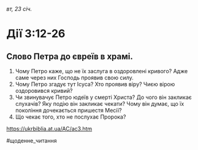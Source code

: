 
_вт, 23 січ._

# Дії 3:12-26

## Слово Петра до євреїв в храмі.
1. Чому Петро каже, що не їх заслуга в оздоровлені кривого? Адже саме через них Господь проявив свою силу.
2. Чому Петро згадує тут Ісуса? Хто проявив віру? Чиєю вірою оздоровився кривий?
3. Чи звинувачує Петро юдеїв у смерті Христа? До чого він закликає слухачів? Яку подію він закликає чекати? Чому він думає, що їх покоління дочекається пришестя Месії?
4. Що чекає того, хто не послухає Пророка?

https://ukrbiblia.at.ua/AC/ac3.htm 

#щоденне_читання
